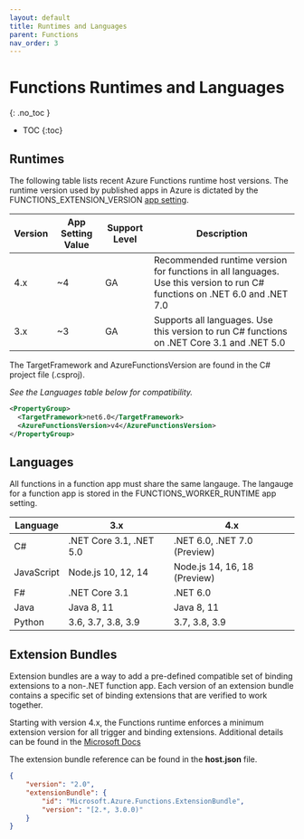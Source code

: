 ```yaml
---
layout: default
title: Runtimes and Languages
parent: Functions
nav_order: 3
---
```


# Functions Runtimes and Languages
{: .no_toc }

- TOC
{:toc}

## Runtimes

The following table lists recent Azure Functions runtime host versions. The 
runtime version used by published apps in Azure is dictated by the 
FUNCTIONS_EXTENSION_VERSION 
[app setting](https://docs.microsoft.com/en-us/azure/azure-functions/functions-app-settings#functions_worker_runtime).

| Version   | App Setting Value   | Support Level | Description | 
| --------- | ------------------- | ------------- | ----------- |
| 4.x       | ~4                  | GA            | Recommended runtime version for functions in all languages. Use this version to run C# functions on .NET 6.0 and .NET 7.0 | 
| 3.x       | ~3                  | GA            | Supports all languages. Use this version to run C# functions on .NET Core 3.1 and .NET 5.0 | 

The TargetFramework and AzureFunctionsVersion are found in the C# project 
file (.csproj).

*See the Languages table below for compatibility.*

``` xml
<PropertyGroup>
  <TargetFramework>net6.0</TargetFramework>
  <AzureFunctionsVersion>v4</AzureFunctionsVersion>
</PropertyGroup>
```

## Languages

All functions in a function app must share the same langauge. The langauge 
for a function app is stored in the FUNCTIONS_WORKER_RUNTIME app setting.

| Language      | 3.x                       | 4.x | 
| ------------- | ------------------------- | ---------------------------- |
| C#            | .NET Core 3.1, .NET 5.0   | .NET 6.0, .NET 7.0 (Preview) | 
| JavaScript    | Node.js 10, 12, 14        | Node.js 14, 16, 18 (Preview) | 
| F#            | .NET Core 3.1             | .NET 6.0 | 
| Java          | Java 8, 11                | Java 8, 11 | 
| Python        | 3.6, 3.7, 3.8, 3.9        | 3.7, 3.8, 3.9 | 

## Extension Bundles

Extension bundles are a way to add a pre-defined compatible set of binding 
extensions to a non-.NET function app. Each version of an extension bundle 
contains a specific set of binding extensions that are verified to work 
together.

Starting with version 4.x, the Functions runtime enforces a minimum 
extension version for all trigger and binding extensions. Additional details 
can be found in the 
[Microsoft Docs](https://docs.microsoft.com/en-us/azure/azure-functions/functions-versions?tabs=azure-cli%2Cin-process%2Cv4&pivots=programming-language-csharp#minimum-extension-versions)

The extension bundle reference can be found in the **host.json** file.

``` json 
{
    "version": "2.0",
    "extensionBundle": {
        "id": "Microsoft.Azure.Functions.ExtensionBundle",
        "version": "[2.*, 3.0.0)"
    }
}
```
